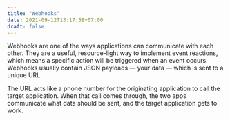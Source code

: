 ```yaml
---
title: "Webhooks"
date: 2021-09-12T13:17:58+07:00
draft: false
---
```


Webhooks are one of the ways applications can communicate with each other. They are a useful, resource-light way to implement event reactions, which means a specific action will be triggered when an event occurs.
Webhooks usually contain JSON payloads — your data — which is sent to a unique URL.

The URL acts like a phone number for the originating application to call the target application. When that call comes through, the two apps communicate what data should be sent, and the target application gets to work.